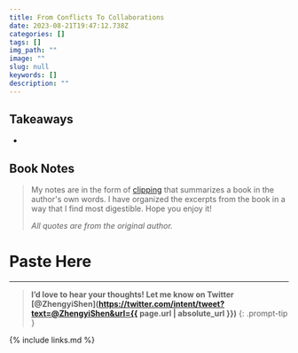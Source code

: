 ```yaml
---
title: From Conflicts To Collaborations
date: 2023-08-21T19:47:12.738Z
categories: []
tags: []
img_path: ""
image: ""
slug: null
keywords: []
description: ""
---
```


## **Takeaways**

-

## **Book Notes**

> My notes are in the form of [clipping](<https://en.wikipedia.org/wiki/Clipping_(publications)>) that summarizes a book in the author's own words. I have organized the excerpts from the book in a way that I find most digestible. Hope you enjoy it!
>
> _All quotes are from the original author._

# Paste Here

---

<!-- prettier-ignore -->
> **I’d love to hear your thoughts! Let me know on Twitter [@ZhengyiShen](https://twitter.com/intent/tweet?text=@ZhengyiShen&url={{ page.url | absolute_url }})**
{: .prompt-tip }

{% include links.md %}
